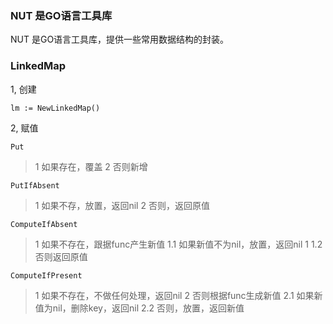 ### NUT 是GO语言工具库

NUT 是GO语言工具库，提供一些常用数据结构的封装。

### LinkedMap

1, 创建   

`lm := NewLinkedMap()`

2, 赋值   

`Put`

> 1 如果存在，覆盖
> 2 否则新增

`PutIfAbsent`

> 1 如果不存，放置，返回nil
> 2 否则，返回原值

`ComputeIfAbsent`

> 1 如果不存在，跟据func产生新值
> 1.1 如果新值不为nil，放置，返回nil
> 1 1.2 否则返回原值

`ComputeIfPresent`

> 1 如果不存在，不做任何处理，返回nil
> 2 否则根据func生成新值
> 2.1 如果新值为nil，删除key，返回nil
> 2.2 否则，放置，返回新值
